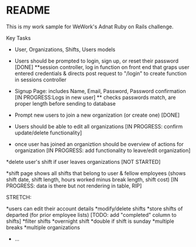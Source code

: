 # README

This is my work sample for WeWork's Adnat Ruby on Rails challenge. 

Key Tasks

* User, Organizations, Shifts, Users models

* Users should be prompted to login, sign up, or reset their password [DONE]
**session controller, log in function on front end that graps user entered credentials & directs post request to "/login" to create function in sessions controller

* Signup Page: includes Name, Email, Password, Password confirmation [IN PROGRESS:Logs in new user]
** checks passwords match, are proper length before sending to database 

* Prompt new users to join a new organization (or create one) [DONE]

* Users should be able to edit all organizations [IN PROGRESS: confirm update/delete functionality]

* once user has joined an organiztion should be overview of actions for organization [IN PROGRESS: add functionality to leave/edit organization]

*delete user's shift if user leaves organizations [NOT STARTED]

*shift page shows all shifts that belong to user & fellow employees  (shows shift date, shift length, hours worked minus break length, shift cost) [IN PROGRESS: data is there but not rendering in table, RIP]

STRETCH:

*users can edit their account details
*modify/delete shifts 
*store shifts of departed (for prior employee lists) [TODO: add "completed" column to shifts]
*filter shifts 
*overnight shift 
*double if shift is sunday
*multiple breaks
*multiple organizations


* ...
